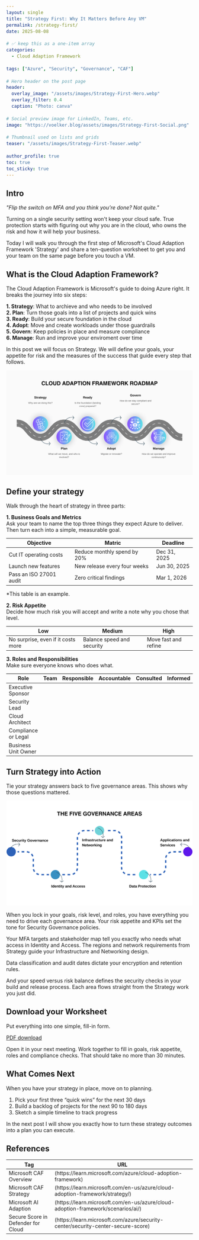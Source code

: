 ```yaml
---
layout: single
title: "Strategy First: Why It Matters Before Any VM"
permalink: /strategy-first/
date: 2025-08-08

# ✅ keep this as a one-item array
categories:
  - Cloud Adaption Framework

tags: ["Azure", "Security", "Governance", "CAF"]

# Hero header on the post page
header:
  overlay_image: "/assets/images/Strategy-First-Hero.webp"
  overlay_filter: 0.4
  caption: "Photo: canva"

# Social preview image for LinkedIn, Teams, etc.
image: "https://voelker.blog/assets/images/Strategy-First-Social.png"

# Thumbnail used on lists and grids
teaser: "/assets/images/Strategy-First-Teaser.webp"

author_profile: true
toc: true
toc_sticky: true
---
```


## Intro
<i>"Flip the switch on MFA and you think you’re done? Not quite."</i>

Turning on a single security setting won't keep your cloud safe. True protection starts with figuring out why you are in the cloud, who owns the risk and how it will help your business.

Today I will walk you through the first step of Microsoft's Cloud Adaption Framework 'Strategy' and share a ten-question worksheet to get you and your team on the same page before you touch a VM.

## What is the Cloud Adaption Framework?
The Cloud Adaption Framework is Microsoft's guide to doing Azure right. It breaks the journey into six steps:<br>

**1. Strategy**: What to archieve and who needs to be involved<br>
**2. Plan**: Turn those goals into a list of projects and quick wins<br>
**3. Ready**: Build your secure foundation in the cloud<br>
**4. Adopt**: Move and create workloads under those guardrails<br>
**5. Govern**: Keep policies in place and measure compliance<br>
**6. Manage**: Run and improve your enviroment over time<br>

In this post we will focus on Strategy. 
We will define your goals, your appetite for risk and the measures of the success that guide every step that follows. 

![Cloud Adaption Framework Roadmap](/assets/images/CAF-Roadmap.svg)

## Define your strategy
Walk through the heart of strategy in three parts:

**1. Business Goals and Metrics**<br>
Ask your team to name the top three things they expect Azure to deliver.
Then turn each into a simple, measurable goal.

<table>
  <thread>
    <tr>
      <th>Objective</th>
      <th>Matric</th>
      <th>Deadline</th>
    </tr>
  </thread>
  <tbody>
    <tr>
      <td>Cut IT operating costs</td>
      <td>Reduce monthly spend by 20%</td>
      <td>Dec 31, 2025</td>
    </tr>
    <tr>
      <td>Launch new features</td>
      <td>New release every four weeks</td>
      <td>Jun 30, 2025</td> 
    </tr>
      <tr>
      <td>Pass an ISO 27001 audit</td>
      <td>Zero critical findings</td>
      <td>Mar 1, 2026</td> 
    </tr>  
  </tbody>
</table>

*This table is an example.

**2. Risk Appetite**<br>
Decide how much risk you will accept and write a note why you chose that level.

<table>
  <thread>
    <tr>
      <th>Low</th>
      <th>Medium</th>
      <th>High</th>
    </tr>
  </thread>
  <tbody>
    <tr>
      <td>No surprise, even if it costs more</td>
      <td>Balance speed and security</td>
      <td>Move fast and refine</td>
    </tr>
   </tbody>
</table>

**3. Roles and Responsibilities**<br>
Make sure everyone knows who does what. 

<table>
  <thread>
    <tr>
      <th>Role</th>
      <th>Team</th>
      <th>Responsible</th>
      <th>Accountable</th>
      <th>Consulted</th>
      <th>Informed</th>
    </tr>
  </thread>
  <tbody>
    <tr>
      <td>Executive Sponsor</td>
      <td> </td>
      <td> </td>
      <td> </td>
      <td> </td>
      <td> </td>
    </tr>
    <tr>
      <td>Security Lead</td>
      <td> </td>
      <td> </td>
      <td> </td>
      <td> </td>
      <td> </td>
    </tr>
    <tr>
      <td>Cloud Architect</td>
      <td> </td>
      <td> </td>
      <td> </td>
      <td> </td>
      <td> </td>
    </tr>
    <tr>
      <td>Compliance or Legal</td>
      <td> </td>
      <td> </td>
      <td> </td>
      <td> </td>
      <td> </td>
    </tr>
    <tr>
      <td>Business Unit Owner</td>
      <td> </td>
      <td> </td>
      <td> </td>
      <td> </td>
      <td> </td>
    </tr>
   </tbody>
</table>

## Turn Strategy into Action
Tie your strategy answers back to five governance areas. This shows why those questions mattered.

![The five governance areas](/assets/images/governance-area.svg)

When you lock in your goals, risk level, and roles, you have everything you need to drive each governance area. 
Your risk appetite and KPIs set the tone for Security Governance policies. 

Your MFA targets and stakeholder map tell you exactly who needs what access in Identity and Access. 
The regions and network requirements from Strategy guide your Infrastructure and Networking design. 

Data classification and audit dates dictate your encryption and retention rules. 

And your speed versus risk balance defines the security checks in your build and release process. Each area flows straight from the Strategy work you just did.

## Download your Worksheet
Put everything into one simple, fill-in form.

<a href="{{ '/assets/Files/Strategy-Discover-Worksheet.pdf' | relative_url }}" download>PDF download</a>

Open it in your next meeting. Work together to fill in goals, risk appetite, roles and compliance checks. That should take no more than 30 minutes.

## What Comes Next
When you have your strategy in place, move on to planning.

1. Pick your first three “quick wins” for the next 30 days<br>
2. Build a backlog of projects for the next 90 to 180 days<br>
3. Sketch a simple timeline to track progress

In the next post I will show you exactly how to turn these strategy outcomes into a plan you can execute.

## References

<table>
  <thread>
    <tr>
      <th>Tag</th>
      <th>URL</th>
    </tr>
  </thread>
  <tbody>
    <tr>
      <td>Microsoft CAF Overview</td>
      <td>(https://learn.microsoft.com/azure/cloud-adoption-framework)</td>
    </tr>
        <tr>
      <td>Microsoft CAF Strategy</td>
      <td>(https://learn.microsoft.com/en-us/azure/cloud-adoption-framework/strategy/)</td>
    </tr>
    <tr>
      <td>Microsoft AI Adaption</td>
      <td>(https://learn.microsoft.com/en-us/azure/cloud-adoption-framework/scenarios/ai/)</td>
    </tr>
        <tr>
      <td>Secure Score in Defender for Cloud</td>
      <td>(https://learn.microsoft.com/azure/security-center/security-center-secure-score)</td>
    </tr>
   </tbody>
</table>
